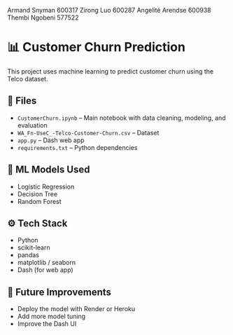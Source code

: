 Armand Snyman 600317
Zirong Luo 600287
Angelité Arendse 600938
Thembi Ngobeni 577522

# 📊 Customer Churn Prediction

This project uses machine learning to predict customer churn using the Telco dataset.

## 📁 Files
- `CustomerChurn.ipynb` – Main notebook with data cleaning, modeling, and evaluation
- `WA_Fn-UseC_-Telco-Customer-Churn.csv` – Dataset
- `app.py` – Dash web app 
- `requirements.txt` – Python dependencies

## 🧠 ML Models Used
- Logistic Regression
- Decision Tree
- Random Forest

## ⚙️ Tech Stack
- Python
- scikit-learn
- pandas
- matplotlib / seaborn
- Dash (for web app)

## 🚀 Future Improvements
- Deploy the model with Render or Heroku
- Add more model tuning
- Improve the Dash UI
